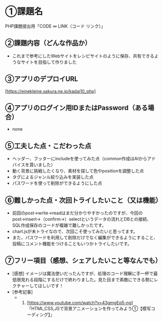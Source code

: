 # ①課題名
PHP課題提出用「CODE ∞ LINK（コード リンク）」

## ②課題内容（どんな作品か）
- これまで参考にしたWebサイトをレシピサイトのように保存、共有できるようなサイトを目指して作りました

## ③アプリのデプロイURL
[https://einekleine.sakura.ne.jp/kadai10_php]

## ④アプリのログイン用IDまたはPassword（ある場合）
- none

## ⑤工夫した点・こだわった点
- ヘッダー、フッターにincludeを使ってみた点（common作成はAIからアドバイスを貰いました）
- 動く背景に挑戦したくなり、素材を探して色やpositionを調整した点
- タグによるジャンル絞り込みを実装した点
- パスワードを使って削除ができるようにした点

## ⑥難しかった点・次回トライしたいこと（又は機能）
- 前回のpost→write→readはまだ分かりやすかったのですが、今回のpost→insert→（confirm→）selectというデータの流れとDBとの接続、SQL作成保存のコードが複雑で難しかったです。
- chart.jsが未トライなので、次回こそ使ってみたいと思ってます。
- また、パスワードを利用して削除だけでなく編集ができるようにすること、投稿にコメント機能をつけることもいつかトライしたいです。

## ⑦フリー項目（感想、シェアしたいこと等なんでも）
- [感想] イメージは魔法使いだったんですが、処理のコード理解に手一杯で最低限見れる段階にするだけで終わりました。見た目まで素敵にできる勢にレクチャーしてほしいです！
- [参考記事]
  - 1. [https://www.youtube.com/watch?v=43gmgEq5-ng] 「HTML,CSS,JSで背景アニメーションを作ってみよう①【模写コーディング】」